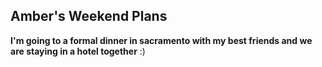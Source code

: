 ## Amber's Weekend Plans 

**I'm going to a formal dinner in sacramento with my best friends and we are staying in a hotel together** :)
